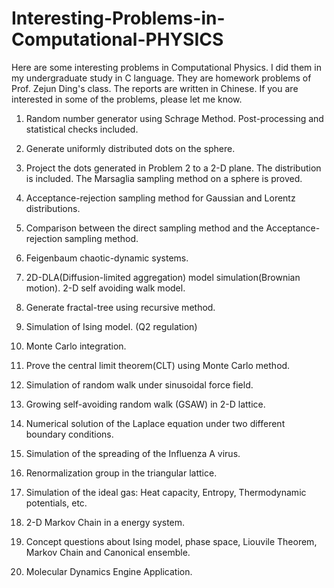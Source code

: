 # Interesting-Problems-in-Computational-PHYSICS
Here are some interesting problems in Computational Physics. I did them in my undergraduate study in C language. They are homework problems of Prof. Zejun Ding's class. The reports are written in Chinese. If you are interested in some of the problems, please let me know. 

1. Random number generator using Schrage Method. Post-processing and statistical checks included.

2. Generate uniformly distributed dots on the sphere. 

3. Project the dots generated in Problem 2 to a 2-D plane. The distribution is included. The Marsaglia sampling method on a sphere is proved. 

4. Acceptance-rejection sampling method for Gaussian and Lorentz distributions. 

5. Comparison between the direct sampling method and the Acceptance-rejection sampling method.

6. Feigenbaum chaotic-dynamic systems.

7. 2D-DLA(Diffusion-limited aggregation) model simulation(Brownian motion). 2-D self avoiding walk model.

8. Generate fractal-tree using recursive method. 

9. Simulation of Ising model. (Q2 regulation)

10. Monte Carlo integration.

11. Prove the central limit theorem(CLT) using Monte Carlo method. 

12. Simulation of random walk under sinusoidal force field.

13. Growing self-avoiding random walk (GSAW) in 2-D lattice. 

14. Numerical solution of the Laplace equation under two different boundary conditions. 

15. Simulation of the spreading of the Influenza A virus.

16. Renormalization group in the triangular lattice.

17. Simulation of the ideal gas: Heat capacity, Entropy, Thermodynamic potentials, etc. 

18. 2-D Markov Chain in a energy system. 

19. Concept questions about Ising model, phase space, Liouvile Theorem, Markov Chain and Canonical ensemble.

20. Molecular Dynamics Engine Application.
